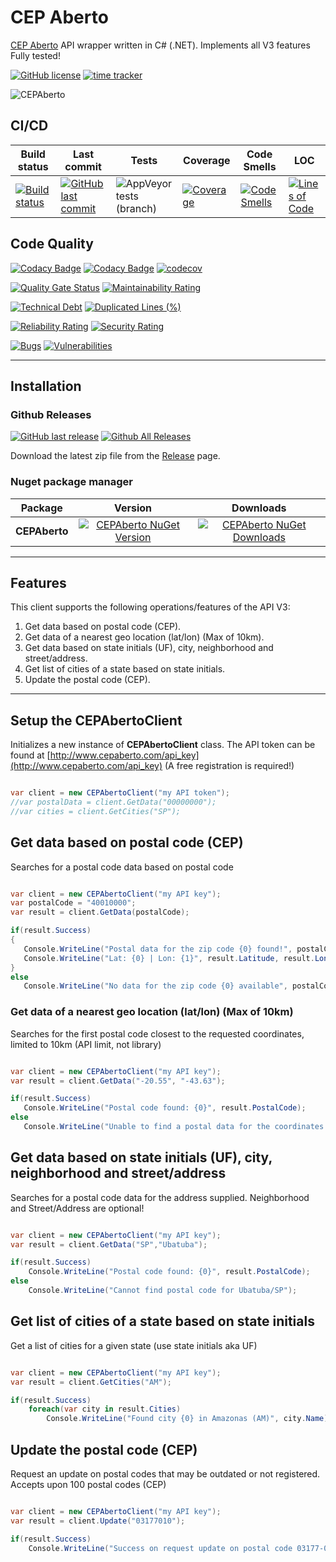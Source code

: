 # CEP Aberto

[CEP Aberto](htttp://www.cepaberto.com) API wrapper written in C# (.NET).
Implements all V3 features
Fully tested!

[![GitHub license](https://img.shields.io/github/license/guibranco/CEPAberto)](https://github.com/guibranco/CEPAberto)
[![time tracker](https://wakatime.com/badge/github/guibranco/CEPAberto.svg)](https://wakatime.com/badge/github/guibranco/CEPAberto)

![CEPAberto](https://raw.githubusercontent.com/guibranco/CEPAberto/master/logo.png)

## CI/CD

| Build status | Last commit | Tests | Coverage | Code Smells | LOC |
|--------------|-------------|-------|----------|-------------|-----|
| [![Build status](https://ci.appveyor.com/api/projects/status/l9cuqk1s1gdppqpn/branch/master?svg=true)](https://ci.appveyor.com/project/guibranco/CEPAberto) | [![GitHub last commit](https://img.shields.io/github/last-commit/guibranco/CEPAberto/master)](https://github.com/guibranco/CEPAberto) | ![AppVeyor tests (branch)](https://img.shields.io/appveyor/tests/guibranco/CEPAberto/master?compact_message) | [![Coverage](https://sonarcloud.io/api/project_badges/measure?project=guibranco_CEPAberto&metric=coverage)](https://sonarcloud.io/dashboard?id=guibranco_CEPAberto) | [![Code Smells](https://sonarcloud.io/api/project_badges/measure?project=guibranco_CEPAberto&metric=code_smells)](https://sonarcloud.io/dashboard?id=guibranco_CEPAberto) | [![Lines of Code](https://sonarcloud.io/api/project_badges/measure?project=guibranco_CEPAberto&metric=ncloc)](https://sonarcloud.io/dashboard?id=guibranco_CEPAberto)

## Code Quality

[![Codacy Badge](https://app.codacy.com/project/badge/Grade/e9fd678b9bfe4d729e8970ed3fb506d9)](https://www.codacy.com/gh/guibranco/CEPAberto/dashboard?utm_source=github.com&amp;utm_medium=referral&amp;utm_content=guibranco/CEPAberto&amp;utm_campaign=Badge_Grade)
[![Codacy Badge](https://app.codacy.com/project/badge/Coverage/e9fd678b9bfe4d729e8970ed3fb506d9)](https://www.codacy.com/gh/guibranco/CEPAberto/dashboard?utm_source=github.com&amp;utm_medium=referral&amp;utm_content=guibranco/CEPAberto&amp;utm_campaign=Badge_Grade)
[![codecov](https://codecov.io/gh/guibranco/CEPAberto/branch/master/graph/badge.svg)](https://codecov.io/gh/guibranco/CEPAberto)

[![Quality Gate Status](https://sonarcloud.io/api/project_badges/measure?project=guibranco_CEPAberto&metric=alert_status)](https://sonarcloud.io/dashboard?id=guibranco_CEPAberto)
[![Maintainability Rating](https://sonarcloud.io/api/project_badges/measure?project=guibranco_CEPAberto&metric=sqale_rating)](https://sonarcloud.io/dashboard?id=guibranco_CEPAberto)

[![Technical Debt](https://sonarcloud.io/api/project_badges/measure?project=guibranco_CEPAberto&metric=sqale_index)](https://sonarcloud.io/dashboard?id=guibranco_CEPAberto)
[![Duplicated Lines (%)](https://sonarcloud.io/api/project_badges/measure?project=guibranco_CEPAberto&metric=duplicated_lines_density)](https://sonarcloud.io/dashboard?id=guibranco_CEPAberto)

[![Reliability Rating](https://sonarcloud.io/api/project_badges/measure?project=guibranco_CEPAberto&metric=reliability_rating)](https://sonarcloud.io/dashboard?id=guibranco_CEPAberto)
[![Security Rating](https://sonarcloud.io/api/project_badges/measure?project=guibranco_CEPAberto&metric=security_rating)](https://sonarcloud.io/dashboard?id=guibranco_CEPAberto)

[![Bugs](https://sonarcloud.io/api/project_badges/measure?project=guibranco_CEPAberto&metric=bugs)](https://sonarcloud.io/dashboard?id=guibranco_CEPAberto)
[![Vulnerabilities](https://sonarcloud.io/api/project_badges/measure?project=guibranco_CEPAberto&metric=vulnerabilities)](https://sonarcloud.io/dashboard?id=guibranco_CEPAberto)

---

## Installation

### Github Releases

[![GitHub last release](https://img.shields.io/github/release-date/guibranco/CEPAberto.svg?style=flat)](https://github.com/guibranco/CEPAberto) [![Github All Releases](https://img.shields.io/github/downloads/guibranco/CEPAberto/total.svg?style=flat)](https://github.com/guibranco/CEPAberto)

Download the latest zip file from the [Release](https://github.com/GuiBranco/CEPAberto/releases) page.

### Nuget package manager

| Package | Version | Downloads |
|------------------|:-------:|:-------:|
| **CEPAberto** | [![CEPAberto NuGet Version](https://img.shields.io/nuget/v/CEPAberto.svg?style=flat)](https://www.nuget.org/packages/CEPAberto/) | [![CEPAberto NuGet Downloads](https://img.shields.io/nuget/dt/CEPAberto.svg?style=flat)](https://www.nuget.org/packages/CEPAberto/) |

---

## Features

This client supports the following operations/features of the API V3:

1. Get data based on postal code (CEP).
2. Get data of a nearest geo location (lat/lon) (Max of 10km).
3. Get data based on state initials (UF), city, neighborhood and street/address.
4. Get list of cities of a state based on state initials.
5. Update the postal code (CEP).

 ---

## Setup the CEPAbertoClient

Initializes a new instance of **CEPAbertoClient** class.
The API token can be found at [http://www.cepaberto.com/api_key](http://www.cepaberto.com/api_key) (A free registration is required!)

```cs

var client = new CEPAbertoClient("my API token");
//var postalData = client.GetData("00000000");
//var cities = client.GetCities("SP");

```

## Get data based on postal code (CEP)

Searches for a postal code data based on postal code

 ```cs

var client = new CEPAbertoClient("my API key");
var postalCode = "40010000";
var result = client.GetData(postalCode);

if(result.Success)
{
    Console.WriteLine("Postal data for the zip code {0} found!", postalCode);
    Console.WriteLine("Lat: {0} | Lon: {1}", result.Latitude, result.Longitude);
}
else
    Console.WriteLine("No data for the zip code {0} available", postalCode);

```

### Get data of a nearest geo location (lat/lon) (Max of 10km)

Searches for the first postal code closest to the requested coordinates, limited to 10km (API limit, not library)

 ```cs

var client = new CEPAbertoClient("my API key");
var result = client.GetData("-20.55", "-43.63");

if(result.Success)
    Console.WriteLine("Postal code found: {0}", result.PostalCode);
else
    Console.WriteLine("Unable to find a postal data for the coordinates supplied!");

```

## Get data based on state initials (UF), city, neighborhood and street/address

Searches for a postal code data for the address supplied. Neighborhood and Street/Address are optional!

```cs

var client = new CEPAbertoClient("my API key");
var result = client.GetData("SP","Ubatuba");

if(result.Success)
    Console.WriteLine("Postal code found: {0}", result.PostalCode);
else
    Console.WriteLine("Cannot find postal code for Ubatuba/SP");

```

## Get list of cities of a state based on state initials

Get a list of cities for a given state (use state initials aka UF)

```cs

var client = new CEPAbertoClient("my API key");
var result = client.GetCities("AM");

if(result.Success)
    foreach(var city in result.Cities)
        Console.WriteLine("Found city {0} in Amazonas (AM)", city.Name);

```

## Update the postal code (CEP)

Request an update on postal codes that may be outdated or not registered.
Accepts upon 100 postal codes (CEP)

```cs

var client = new CEPAbertoClient("my API key");
var result = client.Update("03177010");

if(result.Success)
    Console.WriteLine("Success on request update on postal code 03177-010");

```
